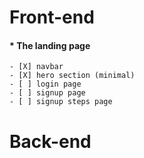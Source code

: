 # Front-end

#### * The landing page
    - [X] navbar 
    - [X] hero section (minimal)
    - [ ] login page
    - [ ] signup page
    - [ ] signup steps page




# Back-end